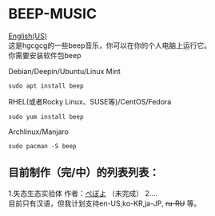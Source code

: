 # BEEP-MUSIC
[English(US)](https://github.com/hgcgcg/beep-music/blob/main/README-EN-US.md)  
这是hgcgcg的一些beep音乐，你可以在你的个人电脑上运行它。  
你需要安装软件包beep <br>
  
Debian/Deepin/Ubuntu/Linux Mint

~~~
sudo apt install beep
~~~

RHEL(或者Rocky Linux、SUSE等)/CentOS/Fedora

~~~
sudo yum install beep
~~~

Archlinux/Manjaro

~~~
sudo pacman -S beep
~~~

## 目前制作（完/中）的列表列表：  
  1.失态生态实验体 作者：[ぺぽよ](https://space.bilibili.com/3461574945671798)  （未完成）
  2....  
目前只有汉语，但我计划支持en-US,ko-KR,ja-JP, ~~ru-RU~~ 等。
